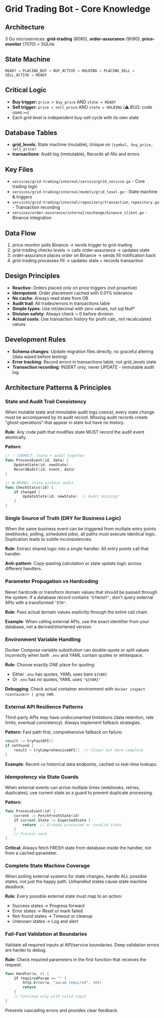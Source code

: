 # Grid Trading Bot - Core Knowledge

## Architecture
3 Go microservices: **grid-trading** (8080), **order-assurance** (9090), **price-monitor** (7070) + SQLite

## State Machine
```
READY → PLACING_BUY → BUY_ACTIVE → HOLDING → PLACING_SELL → SELL_ACTIVE → READY
```

## Critical Logic
- **Buy trigger:** `price > buy_price` AND `state = READY`
- **Sell trigger:** `price < sell_price` AND `state = HOLDING` (⚠️ BUG: code uses `>=`)
- Each grid level is independent buy-sell cycle with its own state

## Database Tables
- **grid_levels**: State machine (mutable), Unique on `(symbol, buy_price, sell_price)`
- **transactions**: Audit log (immutable), Records all fills and errors

## Key Files
- `services/grid-trading/internal/service/grid_service.go` - Core trading logic
- `services/grid-trading/internal/models/grid_level.go` - State machine & triggers
- `services/grid-trading/internal/repository/transaction_repository.go` - Transaction recording
- `services/order-assurance/internal/exchange/binance_client.go` - Binance integration

## Data Flow
1. price-monitor polls Binance → sends trigger to grid-trading
2. grid-trading checks levels → calls order-assurance → updates state
3. order-assurance places order on Binance → sends fill notification back
4. grid-trading processes fill → updates state + records transaction

## Design Principles
- **Reactive**: Orders placed only on price triggers (not proactive)
- **Idempotent**: Order placement cached with 0.01% tolerance
- **No cache**: Always read state from DB
- **Audit trail**: All trades/errors in transactions table
- **Simple types**: Use int/decimal with zero values, not sql.Null*
- **Division safety**: Always check > 0 before division
- **Actual costs**: Use transaction history for profit calc, not recalculated values

## Development Rules
- **Schema changes**: Update migration files directly, no graceful altering (data wiped before testing)
- **Error tracking**: Record errors in transactions table, not grid_levels state
- **Transaction recording**: INSERT only, never UPDATE - immutable audit log

## Architecture Patterns & Principles

### State and Audit Trail Consistency
When mutable state and immutable audit logs coexist, every state change must be accompanied by its audit record. Missing audit records create "ghost operations" that appear in state but have no history.

**Rule**: Any code path that modifies state MUST record the audit event atomically.

**Pattern**:
```go
// ✅ CORRECT: State + audit together
func ProcessEvent(id, data) {
    UpdateState(id, newState)
    RecordAudit(id, event, data)
}

// ❌ WRONG: State without audit
func CheckStatus(id) {
    if changed {
        UpdateState(id, newState)  // Audit missing!
    }
}
```

### Single Source of Truth (DRY for Business Logic)
When the same business event can be triggered from multiple entry points (webhooks, polling, scheduled jobs), all paths must execute identical logic. Duplication leads to subtle inconsistencies.

**Rule**: Extract shared logic into a single handler. All entry points call that handler.

**Anti-pattern**: Copy-pasting calculation or state update logic across different handlers.

### Parameter Propagation vs Hardcoding
Never hardcode or transform domain values that should be passed through the system. If a database record contains `"ETHUSDT"`, don't query external APIs with a transformed `"ETH"`.

**Rule**: Pass actual domain values explicitly through the entire call chain.

**Example**: When calling external APIs, use the exact identifier from your database, not a derived/shortened version.

### Environment Variable Handling
Docker Compose variable substitution can double-quote or split values incorrectly when both `.env` and YAML contain quotes or whitespace.

**Rule**: Choose exactly ONE place for quoting:
- Either `.env` has quotes, YAML uses bare `${VAR}`
- Or `.env` has no quotes, YAML uses `"${VAR}"`

**Debugging**: Check actual container environment with `docker inspect <container> | grep VAR`.

### External API Resilience Patterns
Third-party APIs may have undocumented limitations (data retention, rate limits, eventual consistency). Always implement fallback strategies.

**Pattern**: Fast path first, comprehensive fallback on failure:
```go
result := tryFastAPI()
if notFound {
    result = tryComprehensiveAPI()  // Slower but more complete
}
```

**Example**: Recent vs historical data endpoints, cached vs real-time lookups.

### Idempotency via State Guards
When external events can arrive multiple times (webhooks, retries, duplicates), use current state as a guard to prevent duplicate processing.

**Pattern**:
```go
func ProcessEvent(id) {
    current := FetchFreshState(id)
    if current.State != ExpectedState {
        return  // Already processed or invalid state
    }
    // Process once
}
```

**Critical**: Always fetch FRESH state from database inside the handler, not from a cached parameter.

### Complete State Machine Coverage
When polling external systems for state changes, handle ALL possible states, not just the happy path. Unhandled states cause state machine deadlock.

**Rule**: Every possible external state must map to an action:
- Success states → Progress forward
- Error states → Reset or mark failed
- Not-found states → Timeout or cleanup
- Unknown states → Log and alert

### Fail-Fast Validation at Boundaries
Validate all required inputs at API/service boundaries. Deep validation errors are harder to debug.

**Rule**: Check required parameters in the first function that receives the request:
```go
func Handler(w, r) {
    if requiredParam == "" {
        http.Error(w, "param required", 400)
        return
    }
    // Continue only with valid input
}
```

Prevents cascading errors and provides clear feedback.